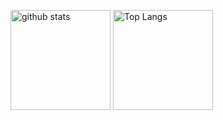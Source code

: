 <p align="left"> 
  <img alt="github stats" height="160px" src="https://github-readme-stats.vercel.app/api?username=taku-256&count_private=trueshow_icons=true&theme=radical" />
  <img alt="Top Langs" height="160px" src="https://github-readme-stats.vercel.app/api/top-langs/?username=taku-256&hide=SWIG,Makefile&theme=radical" />
</p>
